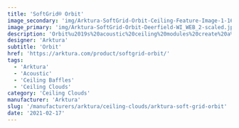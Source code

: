 ```yaml
---
title: 'SoftGrid® Orbit'
image_secondary: 'img/Arktura-SoftGrid-Orbit-Ceiling-Feature-Image-1-1600x1600.png'
image_primary: 'img/Arktura-SoftGrid-Orbit-Deerfield-WI_WEB_2-scaled.jpg'
description: 'Orbit%u2019s%20acoustic%20ceiling%20modules%20create%20a%20swath%20of%20honeycomb%20across%20your%20ceiling%20that%20provides%20targeted%20acoustic%20support%20thanks%20to%20its%20Soft%20Sound%AE%20material.%20Each%20honeycomb%20module%20can%20easily%20connect%20with%20another%2C%20to%20create%20either%20an%20intricate%20pattern%20or%20a%20full%20ceiling%20of%20hexagonal%20design.'
designer: 'Arktura'
subtitle: 'Orbit'
href: 'https://arktura.com/product/softgrid-orbit/'
tags:
  - 'Arktura'
  - 'Acoustic'
  - 'Ceiling Baffles'
  - 'Ceiling Clouds'
category: 'Ceiling Clouds'
manufacturer: 'Arktura'
slug: '/manufacturers/arktura/ceiling-clouds/arktura-soft-grid-orbit'
date: '2021-02-17'
---
```

